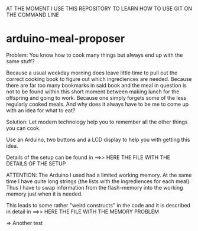 AT THE MOMENT I USE THIS REPOSITORY TO LEARN HOW TO USE GIT ON THE COMMAND LINE

# arduino-meal-proposer
Problem: 
You know how to cook many things but always end up with the same stuff?

Because a usual weekday morning does leave little time to pull out the correct cooking book to figure out which ingrediences are needed. 
Because there are far too many bookmarks in said book and the meal in question is not to be found within this short moment between making lunch for the offspring and going to work.
Because one simply forgets some of the less regularly cooked meals.
And why does it always have to be me to come up with an idea for what to eat?

Solution: 
Let modern technology help you to remember all the other things you can cook.

Use an Arduino, two buttons and a LCD display to help you with getting this idea.

Details of the setup can be found in 
==>> HERE THE FILE WITH THE DETAILS OF THE SETUP

ATTENTION:
The Arduino I used had a limited working memory. At the same time I have quite long strings (the lists with the ingrediences for each meal). 
Thus I have to swap information from the flash-memory into the working memory just when it is needed.

This leads to some rather "weird constructs" in the code and it is described in detail in
==>> HERE THE FILE WITH THE MEMORY PROBLEM

=> Another test
